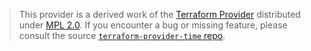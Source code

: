 > This provider is a derived work of the [Terraform Provider](https://github.com/hashicorp/terraform-provider-time)
> distributed under [MPL 2.0](https://www.mozilla.org/en-US/MPL/2.0/). If you encounter a bug or missing feature,
> please consult the source [`terraform-provider-time` repo](https://github.com/hashicorp/terraform-provider-time/issues).
